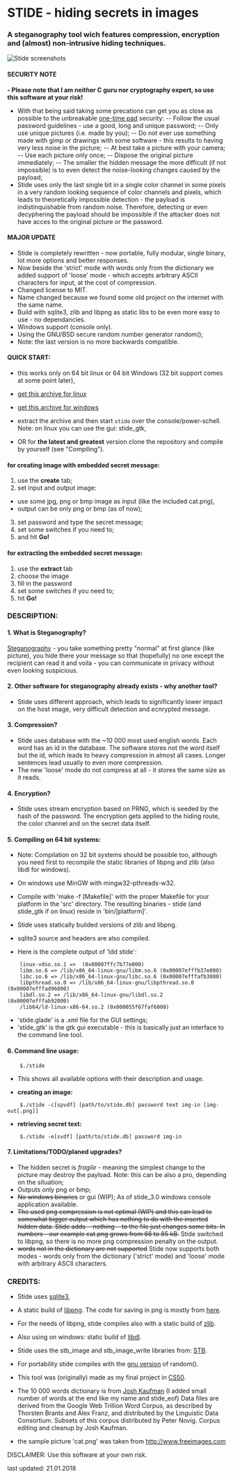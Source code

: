 #	STIDE - hiding secrets in images
###	A steganography tool wich features compression, encryption and (almost) non-intrusive hiding techniques.

<img src="media/stide_big.png" alt="Stide screenshots" />

#### SECURITY NOTE
**- Please note that I am neither C guru nor cryptography expert, so use this software at your risk!**
- With that being said taking some precations can get you as close as possible to the unbreakable [one-time pad](https://en.wikipedia.org/wiki/One-time_pad) security:
-- Follow the usual password guidelines - use a good, long and unique password;
-- Only use unique pictures (i.e. made by you);
-- Do not ever use something made with gimp or drawings with some software - this results to having very less noise in the picture;
-- At best take a picture with your camera;
-- Use each picture only once;
-- Dispose the original picture immediately;
-- The smaller the hidden message the more difficult (if not impossible) is to even detect the noise-looking changes caused by the payload;
- Stide uses only the last single bit in a single color channel in some pixels in a very random looking sequence of color channels and pixels, which leads to theoretically impossible detection - the payload is indistinquishable from random noise. Therefore, detecting or even decyphering the payload should be impossible if the attacker does not have acces to the original picture or the password.

#### MAJOR UPDATE
- Stide is completely rewritten - now portable, fully modular, single binary, lot more options and better responses.
- Now beside the 'strict' mode with words only from the dictionary we added support of 'loose' mode - which accepts arbitrary ASCII characters for input, at the cost of compression.
- Changed license to MIT.
- Name changed because we found some old project on the internet with the same name.
- Build with sqlite3, zlib and libpng as static libs to be even more easy to use - no dependancies.
- Windows support (console only).
- Using the GNU/BSD secure random number generator random();
- Note: the last version is no more backwards compatible.

#### QUICK START:
- this works only on 64 bit linux or 64 bit Windows (32 bit support comes at some point later),
- [get this archive for linux](https://github.com/vlzware/stide/blob/master/releases/stide_3.0_linux_x64.tar.gz?raw=true)
- [get this archive for windows](https://github.com/vlzware/stide/blob/master/releases/stide_3.0_win_x64.zip?raw=true)
- extract the archive and then start ``stide`` over the console/power-schell. Note: on linux you can use the gui: stide_gtk,

- OR for **the latest and greatest** version clone the repository and compile by yourself (see "Compiling").

#### for creating image with embedded secret message:
1. use the **create** tab;
2. set input and output image:
* 	use some jpg, png or bmp image as input (like the included cat.png),
* 	output can be only png or bmp (as of now);
3. set password and type the secret message;
4. set some switches if you need to;
5. and hit **Go!**

#### for extracting the embedded secret message:
1. use the **extract** tab
2. choose the image
3. fill in the password
4. set some switches if you need to;
5. hit **Go!**

### DESCRIPTION:

#### 1. What is Steganography?
[Steganography](https://en.wikipedia.org/wiki/Steganography) - you take something pretty "normal" at first glance 
(like picture), you hide there your message so that (hopefully) no one except the recipient can read it and voila - 
you can communicate in privacy without even looking suspicious.

#### 2. Other software for steganography already exists - why another tool?
- Stide uses different approach, which leads to significantly lower impact on the host image, very difficult detection and ecnrypted message.

#### 3. Compression?
- Stide uses database with the ~10 000 most used english words. Each word has an id in the database. The software stores not the word itself but the id, which leads to heavy compression in almost all cases. Longer sentences lead usually to even more compression.
- The new 'loose' mode do not compress at all - it stores the same size as it reads.

#### 4. Encryption?
- Stide uses stream encryption based on PRNG, which is seeded by the hash of the password. The encryption gets applied to the hiding route, the color channel and on the secret data itself.

#### 5. Compiling on 64 bit systems:
- Note: Compilation on 32 bit systems should be possible too, although you need first to recompile the static libraries of libpng and zlib (also libdl for windows).

- On windows use MinGW with mingw32-pthreads-w32.
- Compile with 'make -f [Makefile]' with the proper Makefile for your platform in the 'src' directory. The resulting binaries - stide (and stide_gtk if on linux) reside in 'bin/[platform]'.
- Stide uses statically builded versions of zlib and libpng.
- sqlite3 source and headers are also compiled.
- Here is the complete output of 'ldd stide':
```
	linux-vdso.so.1 =>  (0x00007ffc7b77e000)
	libm.so.6 => /lib/x86_64-linux-gnu/libm.so.6 (0x00007efffb37e000)
	libc.so.6 => /lib/x86_64-linux-gnu/libc.so.6 (0x00007efffafb3000)
	libpthread.so.0 => /lib/x86_64-linux-gnu/libpthread.so.0 (0x00007efffad96000)
	libdl.so.2 => /lib/x86_64-linux-gnu/libdl.so.2 (0x00007efffab92000)
	/lib64/ld-linux-x86-64.so.2 (0x000055f67faf6000)

```
- 'stide.glade' is a .xml file for the GUI settings;
- 'stide_gtk' is the gtk gui executable - this is basically just an interface to the command line tool.

#### 6. Command line usage:
```
    $./stide
```
- This shows all available options with their description and usage.

* **creating an image:**
```
    $./stide -c[spvdf] [path/to/stide.db] password text img-in [img-out[.png]]
```

* **retrieving secret text:**
```
    $./stide -e[svdf] [path/to/stide.db] password img-in
```

#### 7. Limitations/TODO/planed upgrades?
- The hidden secret is *fragile* - meaning the simplest change to the picture may destroy the payload. Note: this can be also a pro, depending on the situation;
- Outputs only png or bmp;
- ~~No windows binaries~~ or gui (WIP); As of stide_3.0 windows console application available.
- ~~The used png compression is not optimal (WIP) and this can lead to somewhat bigger output
which has nothing to do with the inserted hidden data. Stide adds --nothing-- to the file just changes some bits. In numbers - our example cat.png grows from 66 to 85 kB.~~ Stide switched to libpng, so there is no more png compression penalty on the output.
- ~~words not in the dictionary are not supported~~ Stide now supports both modes - words only from the dictionary ('strict' mode) and 'loose' mode with arbitrary ASCII characters.
	
### CREDITS:
- Stide uses [sqlite3](https://sqlite.org/),

- A static build of [libpng](http://libpng.org/pub/png/libpng.html). The code for saving in png is mostly from [here](http://www.labbookpages.co.uk/software/imgProc/libPNG.html).

- For the needs of libpng, stide compiles also with a static build of [zlib](http://zlib.net/).

- Also using on windows: static build of [libdl](https://github.com/dlfcn-win32/dlfcn-win32).

- Stide uses the stb_image and stb_image_write libraries from: [STB](https://github.com/nothings/stb/).

- For portability stide compiles with the [gnu version](https://www.gnu.org/software/libc/) of random().

- This tool was (originally) made as my final project in [CS50](https://www.edx.org/course/introduction-computer-science-harvardx-cs50x).

- The 10 000 words dictionary is from [Josh Kaufman](https://github.com/first20hours/google-10000-english) (I added small number of words at the end like my name and stide_eof) Data files are derived from the Google Web Trillion Word Corpus, as described by Thorsten Brants and Alex Franz, and distributed by the Linguistic Data Consortium. Subsets of this corpus distributed by Peter Novig. Corpus editing and cleanup by Josh Kaufman.

- the sample picture 'cat.png' was taken from http://www.freeimages.com

DISCLAIMER:
 Use this software at your own risk.


last updated: 21.01.2018

